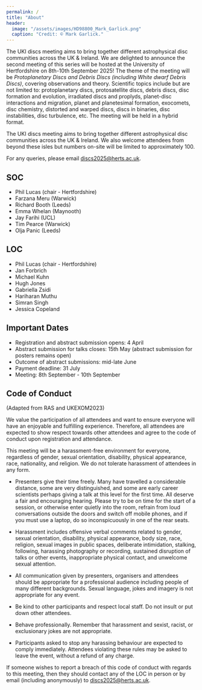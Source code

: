 ```yaml
---
permalink: /
title: "About"
header: 
  image: "/assets/images/HD98800_Mark_Garlick.png"
  caption: "Credit: © Mark Garlick."
---
```


The UKI discs meeting aims to bring together different astrophysical disc communities across the UK & Ireland. We are delighted to announce the second meeting of this series will be hosted at the University of Hertfordshire on 8th-10th September 2025! The theme of the meeting will be _Protoplanetary Discs and Debris Discs (including White dwarf Debris Discs)_, covering observations and theory. Scientific topics include but are not limited to: protoplanetary discs, protosatellite discs, debris discs, disc formation and evolution, irradiated discs and proplyds, planet-disc interactions and migration, planet and planetesimal formation, exocomets, disc chemistry, distorted and warped discs, discs in binaries, disc instabilities, disc turbulence, etc. The meeting will be held in a hybrid format.

The UKI discs meeting aims to bring together different astrophysical disc communities across the UK & Ireland. We also welcome attendees from beyond these isles but numbers on-site will be limited to approximately 100.

For any queries, please email [discs2025@herts.ac.uk](mailto:discs2025@herts.ac.uk).

## SOC
- Phil Lucas (chair - Hertfordshire)
- Farzana Meru (Warwick)
- Richard Booth (Leeds)
- Emma Whelan (Maynooth)
- Jay Farihi (UCL)
- Tim Pearce (Warwick)
- Olja Panic (Leeds)

## LOC
- Phil Lucas (chair - Hertfordshire)
- Jan Forbrich
- Michael Kuhn
- Hugh Jones
- Gabriella Zsidi
- Hariharan Muthu
- Simran Singh
- Jessica Copeland

## Important Dates
- Registration and abstract submission opens: 4 April
- Abstract submission for talks closes: 15th May (abstract submission for posters remains open)
- Outcome of abstract submissions: mid-late June
- Payment deadline: 31 July
- Meeting: 8th September - 10th September

## Code of Conduct 

(Adapted from RAS and UKEXOM2023)

We value the participation of all attendees and want to ensure everyone will have an enjoyable and fulfilling experience. Therefore, all attendees are expected to show respect towards other attendees and agree to the code of conduct upon registration and attendance.

This meeting will be a harassment-free environment for everyone, regardless of gender, sexual orientation, disability, physical appearance, race, nationality, and religion. We do not tolerate harassment of attendees in any form.

- Presenters give their time freely. Many have travelled a considerable distance, some are very distinguished, and some are early career scientists perhaps giving a talk at this level for the first time. All deserve a fair and encouraging hearing. Please try to be on time for the start of a session, or otherwise enter quietly into the room, refrain from loud conversations outside the doors and switch off mobile phones, and if you must use a laptop, do so inconspicuously in one of the rear seats.

- Harassment includes offensive verbal comments related to gender, sexual orientation, disability, physical appearance, body size, race, religion, sexual images in public spaces, deliberate intimidation, stalking, following, harassing photography or recording, sustained disruption of talks or other events, inappropriate physical contact, and unwelcome sexual attention.

- All communication given by presenters, organisers and attendees should be appropriate for a professional audience including people of many different backgrounds. Sexual language, jokes and imagery is not appropriate for any event.

- Be kind to other participants and respect local staff. Do not insult or put down other attendees.

- Behave professionally. Remember that harassment and sexist, racist, or exclusionary jokes are not appropriate.

- Participants asked to stop any harassing behaviour are expected to comply immediately. Attendees violating these rules may be asked to leave the event, without a refund of any charge.

If someone wishes to report a breach of this code of conduct with regards to this meeting, then they should contact any of the LOC in person or by email (including anonymously) to [discs2025@herts.ac.uk](mailto:discs2025@herts.ac.uk).


